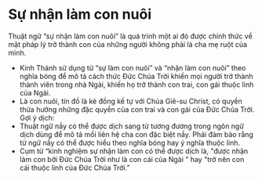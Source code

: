 # Sự nhận làm con nuôi

Thuật ngữ “sự nhận làm con nuôi” là quá trình một ai đó được chính thức về mặt pháp lý trở thành con của những người không phải là cha mẹ ruột của mình.
- Kinh Thánh sử dụng từ “sự làm con nuôi” và “nhận làm con nuôi” theo nghĩa bóng để mô tả cách thức Đức Chúa Trời khiến mọi người trở thành thành viên trong nhà Ngài, khiến họ trở thành con trai, con gái thuộc linh của Ngài.
- Là con nuôi, tín đồ là kẻ đồng kế tự với Chúa Giê-su Christ, có quyền thừa hưởng những đặc quyền của con trai và con gái của Đức Chúa Trời.
Gợi ý dịch:
- Thuật ngữ nầy có thể được dịch sang từ tương đương trong ngôn ngữ dịch dùng để mô tả mối liên hệ cha con đặc biệt nầy. Phải đảm bảo rằng từ ngữ nầy có thể được hiểu theo nghĩa bóng hay ý nghĩa thuộc linh.
- Cụm từ “kinh nghiệm sự nhận làm con có thể được dịch là, "được nhận làm con bởi Đức Chúa Trời như là con cái của Ngài " hay "trở nên con cái thuộc linh của Đức Chúa Trời.”

